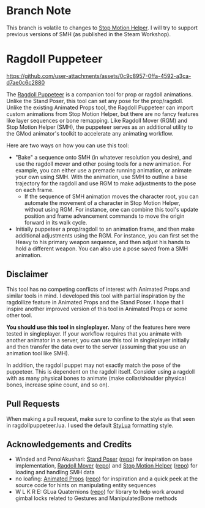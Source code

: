 
# Branch Note

This branch is volatile to changes to [Stop Motion Helper](https://github.com/Winded/StopMotionHelper). I will try to support previous versions of SMH (as published in the Steam Workshop).

# Ragdoll Puppeteer

https://github.com/user-attachments/assets/0c9c8957-0ffa-4592-a3ca-d7ae0c6c2880

The [Ragdoll Puppeteer](https://steamcommunity.com/sharedfiles/filedetails/?id=3333911060) is a companion tool for prop or ragdoll animations. Unlike the Stand Poser, this tool can set any pose for the prop/ragdoll. Unlike the existing Animated Props tool, the Ragdoll Puppeteer can import custom animations from Stop Motion Helper, but there are no fancy features like layer sequences or bone remapping. Like Ragdoll Mover (RGM) and Stop Motion Helper (SMH), the puppeteer serves as an additional utility to the GMod animator's toolkit to accelerate any animating workflow.

Here are two ways on how you can use this tool:

- "Bake" a sequence onto SMH (in whatever resolution you desire), and use the ragdoll mover and other posing tools for a new animation. For example, you can either use a premade running animation, or animate your own using SMH. With the animation, use SMH to outline a base trajectory for the ragdoll and use RGM to make adjustments to the pose on each frame.
    - If the sequence of SMH animation moves the character root, you can automate the movement of a character in Stop Motion Helper, without using RGM. For instance, one can combine this tool's update position and frame advancement commands to move the origin forward in its walk cycle.
- Initially puppeteer a prop/ragdoll to an animation frame, and then make additional adjustments using the RGM. For instance, you can first set the Heavy to his primary weapon sequence, and then adjust his hands to hold a different weapon. You can also use a pose saved from a SMH animation.

## Disclaimer

This tool has no competing conflicts of interest with Animated Props and similar tools in mind. I developed this tool with partial inspiration by the ragdollize feature in Animated Props and the Stand Poser. I hope that I inspire another improved version of this tool in Animated Props or some other tool.

**You should use this tool in singleplayer.** Many of the features here were tested in singleplayer. If your workflow requires that you animate with another animator in a server, you can use this tool in singleplayer initially and then transfer the data over to the server (assuming that you use an animation tool like SMH).

In addition, the ragdoll puppet may not exactly match the pose of the puppeteer. This is dependent on the ragdoll itself. Consider using a ragdoll with as many physical bones to animate (make collar/shoulder physical bones, increase spine count, and so on).

## Pull Requests

When making a pull request, make sure to confine to the style as that seen in ragdollpuppeteer.lua. I used the default [StyLua](https://github.com/JohnnyMorganz/StyLua) formatting style.

## Acknowledgements and Credits

- Winded and PenolAkushari: [Stand Poser](https://steamcommunity.com/sharedfiles/filedetails/?id=104576786) ([repo](https://github.com/Winded/StandingPoseTool/tree/master)) for inspiration on base implementation, [Ragdoll Mover](https://steamcommunity.com/sharedfiles/filedetails/?id=104575630) ([repo](https://github.com/Winded/RagdollMover/tree/master)) and [Stop Motion Helper](https://steamcommunity.com/sharedfiles/filedetails/?id=111895870) ([repo](https://github.com/Winded/StopMotionHelper)) for loading and handling SMH data
- no loafing: [Animated Props](https://steamcommunity.com/sharedfiles/filedetails/?id=3214437941) ([repo](https://github.com/NO-LOAFING/AnimpropOverhaul/tree/main)) for inspiration and a quick peek at the source code for hints on manipulating entity sequences
- W L K R E: GLua Quaternions ([repo](https://github.com/JWalkerMailly/glua-quaternion)) for library to help work around gimbal locks related to Gestures and ManipulatedBone methods
